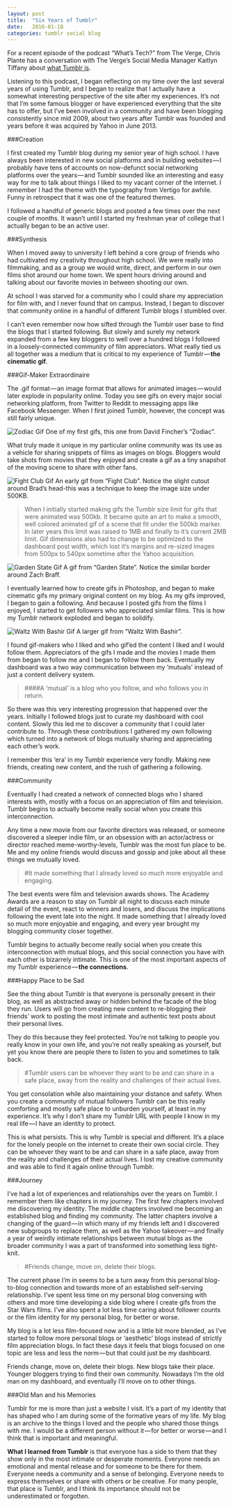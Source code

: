 ```yaml
---
layout: post
title:  "Six Years of Tumblr"
date:   2016-01-18
categories: tumblr social blog
---
```


For a recent episode of the podcast “What’s Tech?” from The Verge, Chris Plante has a conversation with The Verge’s Social Media Manager Kaitlyn Tiffany about [what Tumblr is](http://www.theverge.com/2016/1/12/10754216/tumblr-explainer-microblogging).

Listening to this podcast, I began reflecting on my time over the last several years of using Tumblr, and I began to realize that I actually have a somewhat interesting perspective of the site after my experiences. It’s not that I’m some famous blogger or have experienced everything that the site has to offer, but I’ve been involved in a community and have been blogging consistently since mid 2009, about two years after Tumblr was founded and years before it was acquired by Yahoo in June 2013.


###Creation

I first created my Tumblr blog during my senior year of high school. I have always been interested in new social platforms and in building websites — I probably have tens of accounts on now-defunct social networking platforms over the years — and Tumblr sounded like an interesting and easy way for me to talk about things I liked to my vacant corner of the internet.
I remember I had the theme with the typography from Vertigo for awhile. Funny in retrospect that it was one of the featured themes.

I followed a handful of generic blogs and posted a few times over the next couple of months. It wasn’t until I started my freshman year of college that I actually began to be an active user.


###Synthesis

When I moved away to university I left behind a core group of friends who had cultivated my creativity throughout high school. We were really into filmmaking, and as a group we would write, direct, and perform in our own films shot around our home town. We spent hours driving around and talking about our favorite movies in between shooting our own.

At school I was starved for a community who I could share my appreciation for film with, and I never found that on campus. Instead, I began to discover that community online in a handful of different Tumblr blogs I stumbled over.

I can’t even remember now how sifted through the Tumblr user base to find the blogs that I started following. But slowly and surely my network expanded from a few key bloggers to well over a hundred blogs I followed in a loosely-connected community of film appreciators.
What really tied us all together was a medium that is critical to my experience of Tumblr — **the cinematic gif**.


###Gif-Maker Extraordinaire

The .gif format — an image format that allows for animated images — would later explode in popularity online. Today you see gifs on every major social networking platform, from Twitter to Reddit to messaging apps like Facebook Messenger. When I first joined Tumblr, however, the concept was still fairly unique.

![Zodiac Gif]({{url}}/_images/website_zodiac.gif)
One of my first gifs, this one from David Fincher’s “Zodiac”.

What truly made it unique in my particular online community was its use as a vehicle for sharing snippets of films as images on blogs. Bloggers would take shots from movies that they enjoyed and create a gif as a tiny snapshot of the moving scene to share with other fans.

![Fight Club Gif]({{url}}/_images/website_fightclub.gif)
An early gif from “Fight Club”. Notice the slight cutout around Brad’s head-this was a technique to keep the image size under 500KB.

>When I initially started making gifs the Tumblr size limit for gifs that were animated was 500kb. It became quite an art to make a smooth, well colored animated gif of a scene that fit under the 500kb marker. In later years this limit was raised to 1MB and finally to it’s current 2MB limit. Gif dimensions also had to change to be optimized to the dashboard post width, which lost it’s margins and re-sized images from 500px to 540px sometime after the Yahoo acquisition.

![Garden State Gif]({{url}}/_images/website_gardenstate.gif)
A gif from “Garden State”. Notice the similar border around Zach Braff.

I eventually learned how to create gifs in Photoshop, and began to make cinematic gifs my primary original content on my blog. As my gifs improved, I began to gain a following. And because I posted gifs from the films I enjoyed, I started to get followers who appreciated similar films. This is how my Tumblr network exploded and began to solidify.

![Waltz With Bashir Gif]({{url}}/_images/website_waltzwithbashir.gif)
A larger gif from “Waltz With Bashir”.

I found gif-makers who I liked and who gif’ed the content I liked and I would follow them. Appreciators of the gifs I made and the movies I made them from began to follow me and I began to follow them back. Eventually my dashboard was a two way communication between my ‘mutuals’ instead of just a content delivery system.

>####A ‘mutual’ is a blog who you follow, and who follows you in return.

So there was this very interesting progression that happened over the years. Initially I followed blogs just to curate my dashboard with cool content. Slowly this led me to discover a community that I could later contribute to. Through these contributions I gathered my own following which turned into a network of blogs mutually sharing and appreciating each other’s work.

I remember this ‘era’ in my Tumblr experience very fondly. Making new friends, creating new content, and the rush of gathering a following.


###Community

Eventually I had created a network of connected blogs who I shared interests with, mostly with a focus on an appreciation of film and television. Tumblr begins to actually become really social when you create this interconnection.

Any time a new movie from our favorite directors was released, or someone discovered a sleeper indie film, or an obsession with an actor/actress or director reached meme-worthy-levels, Tumblr was the most fun place to be. Me and my online friends would discuss and gossip and joke about all these things we mutually loved.

>#It made something that I already loved so much more enjoyable and engaging.

The best events were film and television awards shows. The Academy Awards are a reason to stay on Tumblr all night to discuss each minute detail of the event, react to winners and losers, and discuss the implications following the event late into the night. It made something that I already loved so much more enjoyable and engaging, and every year brought my blogging community closer together.

Tumblr begins to actually become really social when you create this interconnection with mutual blogs, and this social connection you have with each other is bizarrely intimate. This is one of the most important aspects of my Tumblr experience — **the connections**.


###Happy Place to be Sad

See the thing about Tumblr is that everyone is personally present in their blog, as well as abstracted away or hidden behind the facade of the blog they run. Users will go from creating new content to re-blogging their friends’ work to posting the most intimate and authentic text posts about their personal lives.

They do this because they feel protected. You’re not talking to people you really know in your own life, and you’re not really speaking as yourself, but yet you know there are people there to listen to you and sometimes to talk back.

>#Tumblr users can be whoever they want to be and can share in a safe place, away from the reality and challenges of their actual lives.

You get consolation while also maintaining your distance and safety. When you create a community of mutual followers Tumblr can be this really comforting and mostly safe place to unburden yourself, at least in my experience. It’s why I don’t share my Tumblr URL with people I know in my real life — I have an identity to protect.

This is what persists. This is why Tumblr is special and different. It’s a place for the lonely people on the internet to create their own social circle. They can be whoever they want to be and can share in a safe place, away from the reality and challenges of their actual lives. I lost my creative community and was able to find it again online through Tumblr.


###Journey

I’ve had a lot of experiences and relationships over the years on Tumblr. I remember them like chapters in my journey. The first few chapters involved me discovering my identity. The middle chapters involved me becoming an established blog and finding my community.
The latter chapters involve a changing of the guard — in which many of my friends left and I discovered new subgroups to replace them, as well as the Yahoo takeover — and finally a year of weirdly intimate relationships between mutual blogs as the broader community I was a part of transformed into something less tight-knit.

>#Friends change, move on, delete their blogs.

The current phase I’m in seems to be a turn away from this personal blog-to-blog connection and towards more of an established self-serving relationship. I’ve spent less time on my personal blog conversing with others and more time developing a side blog where I create gifs from the Star Wars films. I’ve also spent a lot less time caring about follower counts or the film identity for my personal blog, for better or worse.

My blog is a lot less film-focused now and is a little bit more blended, as I’ve started to follow more personal blogs or ‘aesthetic’ blogs instead of strictly film appreciation blogs. In fact these days it feels that blogs focused on one topic are less and less the norm — but that could just be my dashboard.

Friends change, move on, delete their blogs. New blogs take their place. Younger bloggers trying to find their own community. Nowadays I’m the old man on my dashboard, and eventually I’ll move on to other things.


###Old Man and his Memories

Tumblr for me is more than just a website I visit. It’s a part of my identity that has shaped who I am during some of the formative years of my life. My blog is an archive to the things I loved and the people who shared those things with me. I would be a different person without it — for better or worse — and I think that is important and meaningful.

**What I learned from Tumblr** is that everyone has a side to them that they show only in the most intimate or desperate moments. Everyone needs an emotional and mental release and for someone to be there for them. Everyone needs a community and a sense of belonging. Everyone needs to express themselves or share with others or be creative. For many people, that place is Tumblr, and I think its importance should not be underestimated or forgotten.
